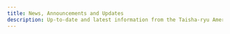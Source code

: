 ```yaml
---
title: News, Announcements and Updates
description: Up-to-date and latest information from the Taisha-ryu American Study Group
---
```

